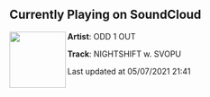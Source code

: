 ## Currently Playing on SoundCloud

[<img align="left" width="100" src="https://i1.sndcdn.com/artworks-CKY77jQTBpsPFx2p-CtzkiA-t500x500.jpg">](https://soundcloud.com/datboiodd/nightshift-w-svopu)

**Artist**: ODD 1 OUT 

**Track**: NIGHTSHIFT w. SVOPU

Last updated at 05/07/2021 21:41
